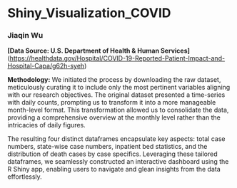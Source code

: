 # Shiny_Visualization_COVID

### Jiaqin Wu

**[Data Source: U.S. Department of Health & Human Services]**(https://healthdata.gov/Hospital/COVID-19-Reported-Patient-Impact-and-Hospital-Capa/g62h-syeh)

**Methodology:** We initiated the process by downloading the raw dataset, meticulously curating it to include only the most pertinent variables aligning with our research objectives. The original dataset presented a time-series with daily counts, prompting us to transform it into a more manageable month-level format. This transformation allowed us to consolidate the data, providing a comprehensive overview at the monthly level rather than the intricacies of daily figures.

The resulting four distinct dataframes encapsulate key aspects: total case numbers, state-wise case numbers, inpatient bed statistics, and the distribution of death cases by case specifics. Leveraging these tailored dataframes, we seamlessly constructed an interactive dashboard using the R Shiny app, enabling users to navigate and glean insights from the data effortlessly.
